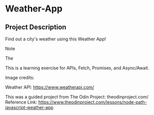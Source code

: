 # Weather-App


## Project Description

Find out a city's weather using this Weather App!


> [!NOTE]
> The

This is a learning exercise for APIs, Fetch, Promises, and Async/Await.

Image credits:

Weather API: https://www.weatherapi.com/

This was a guided project from The Odin Project: theodinproject.com/
Reference Link: https://www.theodinproject.com/lessons/node-path-javascript-weather-app
